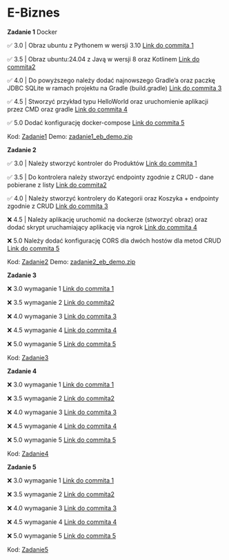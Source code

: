 # E-Biznes

**Zadanie 1** Docker

:white_check_mark: 3.0 | Obraz ubuntu z Pythonem w wersji 3.10 [Link do commita 1](https://github.com/kreciszj/e-biznes/commit/6f28b05109c240d68d841c38e0db4ea354f14379)

:white_check_mark: 3.5 | Obraz ubuntu:24.04 z Javą w wersji 8 oraz Kotlinem [Link do commita2 ](https://github.com/kreciszj/e-biznes/commit/6f28b05109c240d68d841c38e0db4ea354f14379)

:white_check_mark: 4.0 | Do powyższego należy dodać najnowszego Gradle’a oraz paczkę JDBC SQLite w ramach projektu na Gradle (build.gradle) [Link do commita 3](https://github.com/kreciszj/e-biznes/commit/6f28b05109c240d68d841c38e0db4ea354f14379)

:white_check_mark: 4.5 | Stworzyć przykład typu HelloWorld oraz uruchomienie aplikacji przez CMD oraz gradle [Link do commita 4](https://github.com/kreciszj/e-biznes/commit/6f28b05109c240d68d841c38e0db4ea354f14379)

:white_check_mark: 5.0 Dodać konfigurację docker-compose [Link do commita 5](https://github.com/kreciszj/e-biznes/commit/6f28b05109c240d68d841c38e0db4ea354f14379)

Kod: [Zadanie1](./zadanie1/)
Demo: [zadanie1_eb_demo.zip](./demos/zadanie1_eb_demo.zip)

**Zadanie 2**

:white_check_mark: 3.0 | Należy stworzyć kontroler do Produktów [Link do commita 1](https://github.com/kreciszj/e-biznes/commit/b9666627df8fb85c1ec1cc029a17b26401bdba51)

:white_check_mark: 3.5 | Do kontrolera należy stworzyć endpointy zgodnie z CRUD - dane pobierane z listy [Link do commita2 ](https://github.com/kreciszj/e-biznes/commit/92e7b874d69bfc25d7c9584c46f303acad1477a8)

:white_check_mark: 4.0 | Należy stworzyć kontrolery do Kategorii oraz Koszyka + endpointy zgodnie z CRUD [Link do commita 3](https://github.com/kreciszj/e-biznes/commit/a3e87f6ba4765a8f2662831c71cce3bb97b9e142)

:x: 4.5 | Należy aplikację uruchomić na dockerze (stworzyć obraz) oraz dodać skrypt uruchamiający aplikację via ngrok [Link do commita 4](https://github.com/kreciszj/e-biznes/commit/)

:x: 5.0 Należy dodać konfigurację CORS dla dwóch hostów dla metod CRUD [Link do commita 5](https://github.com/kreciszj/e-biznes/commit/)

Kod: [Zadanie2](./zadanie2/)
Demo: [zadanie2_eb_demo.zip](./demos/zadanie2_eb_demo.zip)


**Zadanie 3** 

:x: 3.0 wymaganie 1 [Link do commita 1]()

:x: 3.5 wymaganie 2 [Link do commita2 ]()

:x: 4.0 wymaganie 3 [Link do commita 3]()

:x: 4.5 wymaganie 4 [Link do commita 4]()

:x: 5.0 wymaganie 5 [Link do commita 5]()

Kod: [Zadanie3](./zadanie3/)


**Zadanie 4** 

:x: 3.0 wymaganie 1 [Link do commita 1]()

:x: 3.5 wymaganie 2 [Link do commita2 ]()

:x: 4.0 wymaganie 3 [Link do commita 3]()

:x: 4.5 wymaganie 4 [Link do commita 4]()

:x: 5.0 wymaganie 5 [Link do commita 5]()

Kod: [Zadanie4](./zadanie4/)


**Zadanie 5** 

:x: 3.0 wymaganie 1 [Link do commita 1]()

:x: 3.5 wymaganie 2 [Link do commita2 ]()

:x: 4.0 wymaganie 3 [Link do commita 3]()

:x: 4.5 wymaganie 4 [Link do commita 4]()

:x: 5.0 wymaganie 5 [Link do commita 5]()

Kod: [Zadanie5](./zadanie5/)